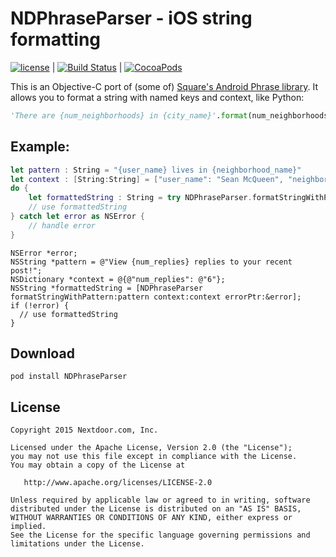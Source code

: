 NDPhraseParser - iOS string formatting
======================================

[![license](http://img.shields.io/badge/license-apache_2.0-red.svg?style=flat)](https://github.com/Nextdoor/NDPhraseParser/blob/master/LICENSE) | [![Build Status](https://travis-ci.org/Nextdoor/NDRefresh.svg?branch=master)](https://travis-ci.org/Nextdoor/NDPhraseParser) | [![CocoaPods](https://img.shields.io/cocoapods/v/NDPhraseParser.svg)](http://cocoadocs.org/docsets/NDPhraseParser/0.1.0/)

This is an Objective-C port of (some of) [Square's Android Phrase library](https://github.com/square/phrase). It allows you to format a string with named keys and context, like Python:

```python
'There are {num_neighborhoods} in {city_name}'.format(num_neighborhoods='200', city_name='San Francisco')
```

Example:
--------

```swift
let pattern : String = "{user_name} lives in {neighborhood_name}"
let context : [String:String] = ["user_name": "Sean McQueen", "neighborhood_name": "Lower Nob Hill"]
do {
    let formattedString : String = try NDPhraseParser.formatStringWithPattern(pattern, context: context)
    // use formattedString
} catch let error as NSError {
    // handle error
}
```

```obj-c
NSError *error;
NSString *pattern = @"View {num_replies} replies to your recent post!";
NSDictionary *context = @{@"num_replies": @"6"};
NSString *formattedString = [NDPhraseParser formatStringWithPattern:pattern context:context errorPtr:&error];
if (!error) {
  // use formattedString
}
```

Download
--------

```pod install NDPhraseParser```

License
-------

    Copyright 2015 Nextdoor.com, Inc.

    Licensed under the Apache License, Version 2.0 (the "License");
    you may not use this file except in compliance with the License.
    You may obtain a copy of the License at

       http://www.apache.org/licenses/LICENSE-2.0

    Unless required by applicable law or agreed to in writing, software
    distributed under the License is distributed on an "AS IS" BASIS,
    WITHOUT WARRANTIES OR CONDITIONS OF ANY KIND, either express or implied.
    See the License for the specific language governing permissions and
    limitations under the License.
